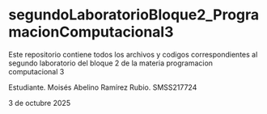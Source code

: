 # segundoLaboratorioBloque2_ProgramacionComputacional3
Este repositorio contiene todos los archivos y codigos correspondientes al segundo laboratorio del bloque 2 de la materia programacion computacional 3



Estudiante. Moisés Abelino Ramírez Rubio. SMSS217724


3 de octubre 2025


